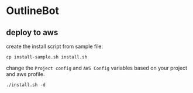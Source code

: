 # OutlineBot

## deploy to aws
create the install script from sample file:
```
cp install-sample.sh install.sh
```
change the `Project config` and `AWS Config` variables based on your project and aws profile.
```
./install.sh -d
```

